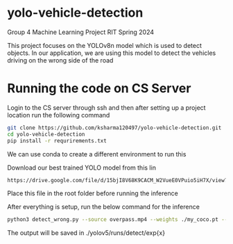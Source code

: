# yolo-vehicle-detection
Group 4 Machine Learning Project RIT Spring 2024

This project focuses on the YOLOv8n model which is used to detect objects. In our application, we are using this model to detect the vehicles driving on the wrong side of the road

# Running the code on CS Server

Login to the CS server through ssh and then after setting up a project location run the following command

```bash
git clone https://github.com/ksharma120497/yolo-vehicle-detection.git
cd yolo-vehicle-detection
pip install -r requrirements.txt
```

We can use conda to create a different environment to run this

Download our best trained YOLO model from this lin
```bash
https://drive.google.com/file/d/15bjI8V68K9CACM_W2VueE0VPuio5iH7X/view?usp=share_link
```

Place this file in the root folder before running the inference


After everything is setup, run the below command for the inference

```bash
python3 detect_wrong.py --source overpass.mp4 --weights ./my_coco.pt --data ./data/my_coco.yaml
```

The output will be saved in ./yolov5/runs/detect/exp{x}






